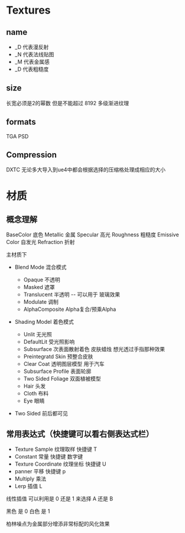 # Textures

## name
* _D 代表漫反射
* _N 代表法线贴图
* _M 代表金属感
* _D 代表粗糙度
  
## size
长宽必须是2的幂数 但是不能超过 8192
多级渐进纹理

## formats
TGA
PSD

## Compression
DXTC 
无论多大导入到ue4中都会根据选择的压缩格处理成相应的大小

# 材质

## 概念理解
BaseColor 底色
Metallic 金属
Specular 高光
Roughness 粗糙度
Emissive Color 自发光
Refraction 折射


主材质下
* Blend Mode 混合模式
  - Opaque 不透明
  - Masked 遮罩
  - Translucent 半透明 -- 可以用于 玻璃效果
  - Modulate 调制
  - AlphaComposite Alpha复合/预乘Alpha

* Shading Model 着色模式
  - Unlit 无光照
  - DefaultLit 受光照影响
  - Subsurface 次表面散射着色  皮肤蜡烛  想光透过手指那种效果
  - Preintegratd Skin 预整合皮肤
  - Clear Coat 透明图层模型  用于汽车
  - Subsurface Profile 表面轮廓
  - Two Sided Foliage 双面植被模型
  - Hair 头发
  - Cloth 布料
  - Eye 眼睛
* Two Sided 前后都可见

  
## 常用表达式（快捷键可以看右侧表达式栏）
  * Texture Sample 纹理取样 快捷键 T
  * Constant 常量 快捷键 数字键
  * Texture Coordinate 纹理坐标 快捷键 U
  * panner 平移 快捷键 p
  * Multiply 乘法
  * Lerp 插值 L


线性插值 可以利用是 0 还是 1 来选择 A 还是 B

黑色 是 0
白色 是 1

柏林噪点为金属部分增添非常标配的风化效果
  
